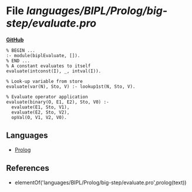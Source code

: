 # File _languages/BIPL/Prolog/big-step/evaluate.pro_
**[GitHub](https://github.com/softlang/yas/blob/master/languages/BIPL/Prolog/big-step/evaluate.pro)**
```
% BEGIN ...
:- module(biplEvaluate, []).
% END ...
% A constant evaluates to itself
evaluate(intconst(I), _, intval(I)).

% Look-up variable from store
evaluate(var(N), Sto, V) :- lookup1st(N, Sto, V).

% Evaluate operator application
evaluate(binary(O, E1, E2), Sto, V0) :-
  evaluate(E1, Sto, V1),
  evaluate(E2, Sto, V2),
  opVal(O, V1, V2, V0).
```

## Languages
* [Prolog](../languages/Prolog.md)

## References
* elementOf('languages/BIPL/Prolog/big-step/evaluate.pro',prolog(text))
